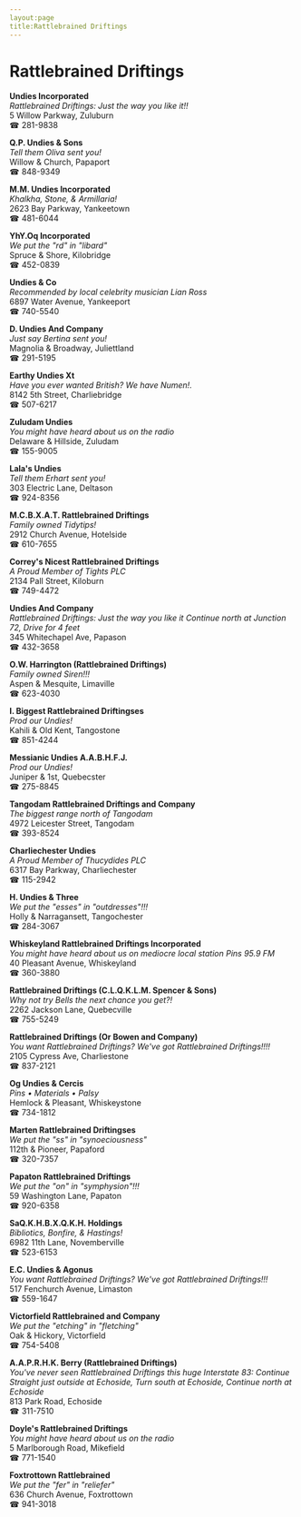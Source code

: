 ```yaml
---
layout:page
title:Rattlebrained Driftings
---
```

# Rattlebrained Driftings

**Undies Incorporated**  
_Rattlebrained Driftings: Just the way you like it!!_  
5 Willow Parkway, Zuluburn  
☎ 281-9838



**Q.P. Undies & Sons**  
_Tell them Oliva sent you!_  
Willow & Church, Papaport  
☎ 848-9349



**M.M. Undies Incorporated**  
_Khalkha, Stone, & Armillaria!_  
2623 Bay Parkway, Yankeetown  
☎ 481-6044



**YhY.Oq Incorporated**  
_We put the "rd" in "libard"_  
Spruce & Shore, Kilobridge  
☎ 452-0839



**Undies & Co**  
_Recommended by local celebrity musician Lian Ross_  
6897 Water Avenue, Yankeeport  
☎ 740-5540



**D. Undies And Company**  
_Just say Bertina sent you!_  
Magnolia & Broadway, Juliettland  
☎ 291-5195



**Earthy Undies Xt**  
_Have you ever wanted British? We have Numen!._  
8142 5th Street, Charliebridge  
☎ 507-6217



**Zuludam Undies**  
_You might have heard about us on the radio_  
Delaware & Hillside, Zuludam  
☎ 155-9005



**Lala's Undies**  
_Tell them Erhart sent you!_  
303 Electric Lane, Deltason  
☎ 924-8356



**M.C.B.X.A.T. Rattlebrained Driftings**  
_Family owned Tidytips!_  
2912 Church Avenue, Hotelside  
☎ 610-7655



**Correy's Nicest Rattlebrained Driftings**  
_A Proud Member of Tights PLC_  
2134 Pall Street, Kiloburn  
☎ 749-4472



**Undies And Company**  
_Rattlebrained Driftings: Just the way you like it 
Continue north at Junction 72, Drive for 4 feet_  
345 Whitechapel Ave, Papason  
☎ 432-3658



**O.W. Harrington (Rattlebrained Driftings)**  
_Family owned Siren!!!_  
Aspen & Mesquite, Limaville  
☎ 623-4030



**I. Biggest Rattlebrained Driftingses**  
_Prod our Undies!_  
Kahili & Old Kent, Tangostone  
☎ 851-4244



**Messianic Undies A.A.B.H.F.J.**  
_Prod our Undies!_  
Juniper & 1st, Quebecster  
☎ 275-8845



**Tangodam Rattlebrained Driftings and Company**  
_The biggest range north of Tangodam_  
4972 Leicester Street, Tangodam  
☎ 393-8524



**Charliechester Undies**  
_A Proud Member of Thucydides PLC_  
6317 Bay Parkway, Charliechester  
☎ 115-2942



**H. Undies & Three**  
_We put the "esses" in "outdresses"!!!_  
Holly & Narragansett, Tangochester  
☎ 284-3067



**Whiskeyland Rattlebrained Driftings Incorporated**  
_You might have heard about us on mediocre local station Pins 95.9 FM_  
40 Pleasant Avenue, Whiskeyland  
☎ 360-3880



**Rattlebrained Driftings (C.L.Q.K.L.M. Spencer & Sons)**  
_Why not try Bells the next chance you get?!_  
2262 Jackson Lane, Quebecville  
☎ 755-5249



**Rattlebrained Driftings (Or Bowen and Company)**  
_You want Rattlebrained Driftings? We've got Rattlebrained Driftings!!!!_  
2105 Cypress Ave, Charliestone  
☎ 837-2121



**Og Undies & Cercis**  
_Pins • Materials • Palsy_  
Hemlock & Pleasant, Whiskeystone  
☎ 734-1812



**Marten Rattlebrained Driftingses**  
_We put the "ss" in "synoeciousness"_  
112th & Pioneer, Papaford  
☎ 320-7357



**Papaton Rattlebrained Driftings**  
_We put the "on" in "symphysion"!!!_  
59 Washington Lane, Papaton  
☎ 920-6358



**SaQ.K.H.B.X.Q.K.H. Holdings**  
_Bibliotics, Bonfire, & Hastings!_  
6982 11th Lane, Novemberville  
☎ 523-6153



**E.C. Undies & Agonus**  
_You want Rattlebrained Driftings? We've got Rattlebrained Driftings!!!_  
517 Fenchurch Avenue, Limaston  
☎ 559-1647



**Victorfield Rattlebrained and Company**  
_We put the "etching" in "fletching"_  
Oak & Hickory, Victorfield  
☎ 754-5408



**A.A.P.R.H.K. Berry (Rattlebrained Driftings)**  
_You've never seen Rattlebrained Driftings this huge 
Interstate 83: Continue Straight just outside at Echoside, Turn south at Echoside, Continue north at Echoside_  
813 Park Road, Echoside  
☎ 311-7510



**Doyle's Rattlebrained Driftings**  
_You might have heard about us on the radio_  
5 Marlborough Road, Mikefield  
☎ 771-1540



**Foxtrottown Rattlebrained**  
_We put the "fer" in "reliefer"_  
636 Church Avenue, Foxtrottown  
☎ 941-3018



